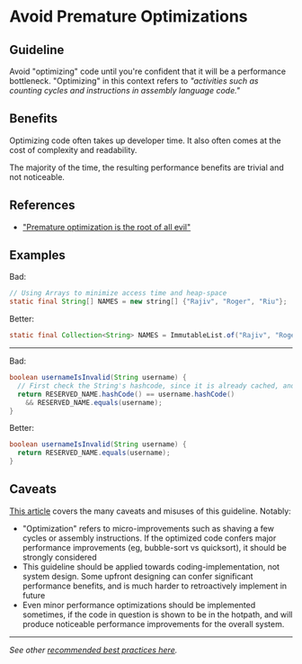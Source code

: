 Avoid Premature Optimizations
=============================

Guideline
---------
Avoid "optimizing" code until you're confident that it will be a performance bottleneck. "Optimizing" in this context refers to *"activities such as counting cycles and instructions in assembly language code."*

Benefits
---------
Optimizing code often takes up developer time. It also often comes at the cost of complexity and readability. 

The majority of the time, the resulting performance benefits are trivial and not noticeable.

References
---------
- ["Premature optimization is the root of all evil"](https://en.wikipedia.org/wiki/Program_optimization#When_to_optimize)
  
Examples
---------
Bad:
```java
// Using Arrays to minimize access time and heap-space 
static final String[] NAMES = new string[] {"Rajiv", "Roger", "Riu"}; 
```

Better:
```java
static final Collection<String> NAMES = ImmutableList.of("Rajiv", "Roger", "Riu");
```

----------

Bad:
```java 
boolean usernameIsInvalid(String username) {
  // First check the String's hashcode, since it is already cached, and can be compared in constant time
  return RESERVED_NAME.hashCode() == username.hashCode()
    && RESERVED_NAME.equals(username);
} 
```

Better:
```java 
boolean usernameIsInvalid(String username) {
  return RESERVED_NAME.equals(username);
} 
```

Caveats
---------
[This article](https://ubiquity.acm.org/article.cfm?id=1513451) covers the many caveats and misuses of this guideline. Notably:
- "Optimization" refers to micro-improvements such as shaving a few cycles or assembly instructions. If the optimized code confers major performance improvements (eg, bubble-sort vs quicksort), it should be strongly considered
- This guideline should be applied towards coding-implementation, not system design. Some upfront designing can confer significant performance benefits, and is much harder to retroactively implement in future 
- Even minor performance optimizations should be implemented sometimes, if the code in question is shown to be in the hotpath, and will produce noticeable performance improvements for the overall system.

----

*See other [recommended best practices here](https://github.com/RvPr/Awesome-Best-Practices/blob/master/README.md).*